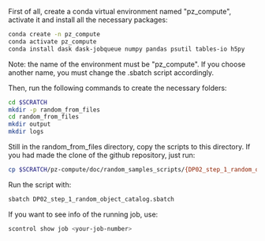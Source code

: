 First of all, create a conda virtual environment named "pz_compute", activate it and install all the necessary packages:
```bash
conda create -n pz_compute
conda activate pz_compute 
conda install dask dask-jobqueue numpy pandas psutil tables-io h5py
```
Note: the name of the environment must be "pz_compute". If you choose another name, you must change the .sbatch script accordingly.

Then, run the following commands to create the necessary folders:
```bash
cd $SCRATCH
mkdir -p random_from_files
cd random_from_files
mkdir output
mkdir logs
```

Still in the random_from_files directory, copy the scripts to this directory. If you had made the clone of the github repository, just run:
```bash
cp $SCRATCH/pz-compute/doc/random_samples_scripts/{DP02_step_1_random_object_catalog.py,DP02_step_1_random_object_catalog.sbatch} .
```

Run the script with:
```bash
sbatch DP02_step_1_random_object_catalog.sbatch
```

If you want to see info of the running job, use:
```bash
scontrol show job <your-job-number>
```